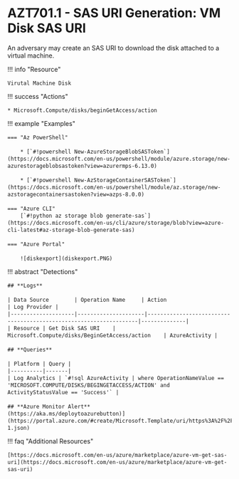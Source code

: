 # AZT701.1 - SAS URI Generation: VM Disk SAS URI

An adversary may create an SAS URI to download the disk attached to a virtual machine.

!!! info "Resource"

	Virutal Machine Disk

!!! success "Actions" 

	* Microsoft.Compute/disks/beginGetAccess/action

!!! example "Examples"

    === "Az PowerShell"
	
    	* [`#!powershell New-AzureStorageBlobSASToken`](https://docs.microsoft.com/en-us/powershell/module/azure.storage/new-azurestorageblobsastoken?view=azurermps-6.13.0)
		
    	* [`#!powershell New-AzStorageContainerSASToken`](https://docs.microsoft.com/en-us/powershell/module/az.storage/new-azstoragecontainersastoken?view=azps-8.0.0)
		
	=== "Azure CLI"
		[`#!python az storage blob generate-sas`](https://docs.microsoft.com/en-us/cli/azure/storage/blob?view=azure-cli-latest#az-storage-blob-generate-sas)

	=== "Azure Portal"

		![diskexport](diskexport.PNG)

!!! abstract "Detections"

	## **Logs** 

    | Data Source        | Operation Name     | Action                                                            | Log Provider |
    |--------------------|---------------------|-------------------------------------------------------------------|--------------|
    | Resource | Get Disk SAS URI	 | Microsoft.Compute/disks/BeginGetAccess/action	| AzureActivity |

	## **Queries**

	| Platform | Query |
    |----------|-------|
	| Log Analytics | `#!sql AzureActivity | where OperationNameValue == 'MICROSOFT.COMPUTE/DISKS/BEGINGETACCESS/ACTION' and ActivityStatusValue == 'Success'` |	
	
	## **Azure Monitor Alert**
	(https://aka.ms/deploytoazurebutton)](https://portal.azure.com/#create/Microsoft.Template/uri/https%3A%2F%2Fraw.githubusercontent.com%2Fmicrosoft%2FAzDetectSuite%2Fmain%2FAzureThreatResearchMatrix%2FExfiltration%2FAZT701%2FAZT701-1.json)
	
!!! faq "Additional Resources"

	[https://docs.microsoft.com/en-us/azure/marketplace/azure-vm-get-sas-uri](https://docs.microsoft.com/en-us/azure/marketplace/azure-vm-get-sas-uri)
